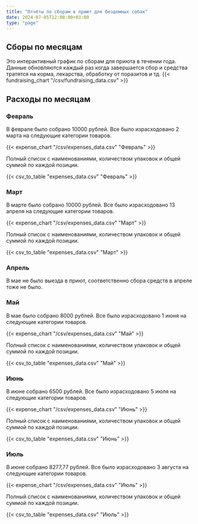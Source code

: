 ```yaml
---
title: "Отчёты по сборам в приют для бездомных собак"
date: 2024-07-05T12:00:00+03:00
type: "page"
---
```

## Сборы по месяцам
Это интерактивный график по сборам для приюта в течении года. Данные обновляются каждый раз когда завершается сбор и средства тратятся на корма, лекарства, обработку от поразитов и тд.
{{< fundraising_chart "/csv/fundraising_data.csv" >}}
## Расходы по месяцам
### Февраль
В феврале было собрано 10000 рублей. Все было израсходовано 2 марта на следующие категории товаров.

{{< expense_chart "/csv/expenses_data.csv" "Февраль" >}}

Полный список с наименованиями, количеством упаковок и общей суммой по каждой позиции.

{{< csv_to_table "expenses_data.csv" "Февраль" >}}
### Март
В марте было собрано 10000 рублей. Все было израсходовано 13 апреля на следующие категории товаров.

{{< expense_chart "/csv/expenses_data.csv" "Март" >}}

Полный список с наименованиями, количеством упаковок и общей суммой по каждой позиции.

{{< csv_to_table "expenses_data.csv" "Март" >}}
### Апрель
В мае не было выезда в приют, соответственно сбора средств в апреле тоже не было.
### Май
В мае было собрано 8000 рублей. Все было израсходовано 1 июня на следующие категории товаров.

{{< expense_chart "/csv/expenses_data.csv" "Май" >}}

Полный список с наименованиями, количеством упаковок и общей суммой по каждой позиции.

{{< csv_to_table "expenses_data.csv" "Май" >}}
### Июнь
В июне собрано 6500 рублей. Все было израсходовано 5 июля на следующие категории товаров.

{{< expense_chart "/csv/expenses_data.csv" "Июнь" >}}

Полный список с наименованиями, количеством упаковок и общей суммой по каждой позиции.

{{< csv_to_table "expenses_data.csv" "Июнь" >}}

### Июль
В июне собрано 8277,77 рублей. Все было израсходовано 3 августа на следующие категории товаров.

{{< expense_chart "/csv/expenses_data.csv" "Июль" >}}

Полный список с наименованиями, количеством упаковок и общей суммой по каждой позиции.

{{< csv_to_table "expenses_data.csv" "Июль" >}}
